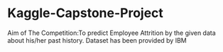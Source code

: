 # Kaggle-Capstone-Project
Aim of The Competition:To predict Employee Attrition by the given data about his/her past history.
Dataset has been provided by IBM
